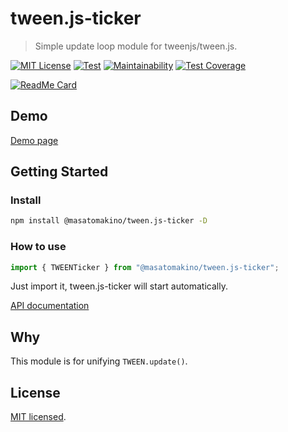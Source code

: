 # tween.js-ticker

> Simple update loop module for tweenjs/tween.js.

[![MIT License](http://img.shields.io/badge/license-MIT-blue.svg?style=flat)](LICENSE)
[![Test](https://github.com/MasatoMakino/tween.js-ticker/actions/workflows/ci_main.yml/badge.svg)](https://github.com/MasatoMakino/tween.js-ticker/actions/workflows/ci_main.yml)
[![Maintainability](https://api.codeclimate.com/v1/badges/626029403952adbad62d/maintainability)](https://codeclimate.com/github/MasatoMakino/tween.js-ticker/maintainability)
[![Test Coverage](https://api.codeclimate.com/v1/badges/626029403952adbad62d/test_coverage)](https://codeclimate.com/github/MasatoMakino/tween.js-ticker/test_coverage)

[![ReadMe Card](https://github-readme-stats.vercel.app/api/pin/?username=MasatoMakino&repo=tween.js-ticker)](https://github.com/MasatoMakino/tween.js-ticker)

## Demo

[Demo page](https://masatomakino.github.io/tween.js-ticker/demo)

## Getting Started

### Install

```bash
npm install @masatomakino/tween.js-ticker -D
```

### How to use

```js
import { TWEENTicker } from "@masatomakino/tween.js-ticker";
```

Just import it, tween.js-ticker will start automatically.

[API documentation](https://masatomakino.github.io/tween.js-ticker/api)

## Why

This module is for unifying `TWEEN.update()`.

## License

[MIT licensed](LICENSE).
